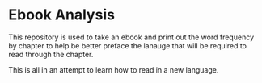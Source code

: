 # Ebook Analysis

This repository is used to take an ebook and print out the word frequency by chapter to help be better preface the lanauge
that will be required to read through the chapter.

This is all in an attempt to learn how to read in a new language.